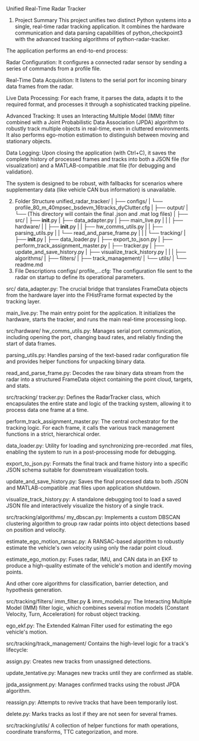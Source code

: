 Unified Real-Time Radar Tracker
1. Project Summary
This project unifies two distinct Python systems into a single, real-time radar tracking application. It combines the hardware communication and data parsing capabilities of python_checkpoint3 with the advanced tracking algorithms of python-radar-tracker.

The application performs an end-to-end process:

Radar Configuration: It configures a connected radar sensor by sending a series of commands from a profile file.

Real-Time Data Acquisition: It listens to the serial port for incoming binary data frames from the radar.

Live Data Processing: For each frame, it parses the data, adapts it to the required format, and processes it through a sophisticated tracking pipeline.

Advanced Tracking: It uses an Interacting Multiple Model (IMM) filter combined with a Joint Probabilistic Data Association (JPDA) algorithm to robustly track multiple objects in real-time, even in cluttered environments. It also performs ego-motion estimation to distinguish between moving and stationary objects.

Data Logging: Upon closing the application (with Ctrl+C), it saves the complete history of processed frames and tracks into both a JSON file (for visualization) and a MATLAB-compatible .mat file (for debugging and validation).

The system is designed to be robust, with fallbacks for scenarios where supplementary data (like vehicle CAN bus information) is unavailable.

2. Folder Structure
unified_radar_tracker/
|
├── configs/
|   └── profile_80_m_40mpsec_bsdevm_16tracks_dyClutter.cfg
|
├── output/
|   └── (This directory will contain the final .json and .mat log files)
|
├── src/
|   ├── __init__.py
|   ├── data_adapter.py
|   ├── main_live.py
|   |
|   ├── hardware/
|   |   ├── __init__.py
|   |   ├── hw_comms_utils.py
|   |   ├── parsing_utils.py
|   |   └── read_and_parse_frame.py
|   |
|   └── tracking/
|       ├── __init__.py
|       ├── data_loader.py
|       ├── export_to_json.py
|       ├── perform_track_assignment_master.py
|       ├── tracker.py
|       ├── update_and_save_history.py
|       ├── visualize_track_history.py
|       |
|       ├── algorithms/
|       ├── filters/
|       ├── track_management/
|       └── utils/
|
└── readme.md
3. File Descriptions
configs/
profile_...cfg: The configuration file sent to the radar on startup to define its operational parameters.

src/
data_adapter.py: The crucial bridge that translates FrameData objects from the hardware layer into the FHistFrame format expected by the tracking layer.

main_live.py: The main entry point for the application. It initializes the hardware, starts the tracker, and runs the main real-time processing loop.

src/hardware/
hw_comms_utils.py: Manages serial port communication, including opening the port, changing baud rates, and reliably finding the start of data frames.

parsing_utils.py: Handles parsing of the text-based radar configuration file and provides helper functions for unpacking binary data.

read_and_parse_frame.py: Decodes the raw binary data stream from the radar into a structured FrameData object containing the point cloud, targets, and stats.

src/tracking/
tracker.py: Defines the RadarTracker class, which encapsulates the entire state and logic of the tracking system, allowing it to process data one frame at a time.

perform_track_assignment_master.py: The central orchestrator for the tracking logic. For each frame, it calls the various track management functions in a strict, hierarchical order.

data_loader.py: Utility for loading and synchronizing pre-recorded .mat files, enabling the system to run in a post-processing mode for debugging.

export_to_json.py: Formats the final track and frame history into a specific JSON schema suitable for downstream visualization tools.

update_and_save_history.py: Saves the final processed data to both JSON and MATLAB-compatible .mat files upon application shutdown.

visualize_track_history.py: A standalone debugging tool to load a saved JSON file and interactively visualize the history of a single track.

src/tracking/algorithms/
my_dbscan.py: Implements a custom DBSCAN clustering algorithm to group raw radar points into object detections based on position and velocity.

estimate_ego_motion_ransac.py: A RANSAC-based algorithm to robustly estimate the vehicle's own velocity using only the radar point cloud.

estimate_ego_motion.py: Fuses radar, IMU, and CAN data in an EKF to produce a high-quality estimate of the vehicle's motion and identify moving points.

And other core algorithms for classification, barrier detection, and hypothesis generation.

src/tracking/filters/
imm_filter.py & imm_models.py: The Interacting Multiple Model (IMM) filter logic, which combines several motion models (Constant Velocity, Turn, Acceleration) for robust object tracking.

ego_ekf.py: The Extended Kalman Filter used for estimating the ego vehicle's motion.

src/tracking/track_management/
Contains the high-level logic for a track's lifecycle:

assign.py: Creates new tracks from unassigned detections.

update_tentative.py: Manages new tracks until they are confirmed as stable.

jpda_assignment.py: Manages confirmed tracks using the robust JPDA algorithm.

reassign.py: Attempts to revive tracks that have been temporarily lost.

delete.py: Marks tracks as lost if they are not seen for several frames.

src/tracking/utils/
A collection of helper functions for math operations, coordinate transforms, TTC categorization, and more.